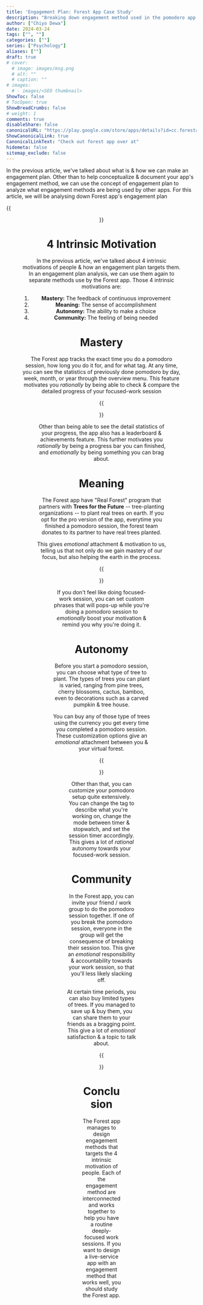 ```yaml
---
title: 'Engagement Plan: Forest App Case Study'
description: "Breaking down engagement method used in the pomodoro app Forest"
author: ["Chiyo Dewa"]
date: 2024-03-24
tags: ["", ""]
categories: [""]
series: ["Psychology"]
aliases: [""]
draft: true
# cover:
  # image: images/msg.png
  # alt: ""
  # caption: ""
# images:
  # - images/<SEO thumbnail>
ShowToc: false
# TocOpen: true
ShowBreadCrumbs: false
# weight: 1
comments: true
disableShare: false
canonicalURL: "https://play.google.com/store/apps/details?id=cc.forestapp"
ShowCanonicalLink: true
CanonicalLinkText: "Check out forest app over at"
hidemeta: false
sitemap_exclude: false
---
```

In the previous article, we've talked about what is & how we can make an engagement plan. Other than to help conceptualize & document your app's engagement method, we can use the concept of engagement plan to analyze what engagement methods are being used by other apps. For this article, we will be analysing down Forest app's engagement plan

{{<figure width=560 height=350 alt="Forest App" attr="" align="center" src="https://chiyodewa74.github.io/posts/engagement-plan-2/forest-app.png">}}

# 4 Intrinsic Motivation

In the previous article, we've talked about 4 intrinsic motivations of people & how an engagement plan targets them. In an engagement plan analysis, we can use them again to separate methods use by the Forest app. Those 4 intrinsic motivations are:

  1. **Mastery:** The feedback of continuous improvement
  2. **Meaning:** The sense of accomplishment
  3. **Autonomy:** The ability to make a choice
  4. **Community:** The feeling of being needed

# Mastery

The Forest app tracks the exact time you do a pomodoro session, how long you do it for, and for what tag. At any time, you can see the statistics of previously done pomodoro by day, week, month, or year through the overview menu. This feature motivates you *rationally* by being able to check & compare the detailed progress of your focused-work session

{{<figure width=375 height=416 alt="Forest app overview menu" attr="Forest app overview menu" align="center" src="https://chiyodewa74.github.io/posts/engagement-plan-2/overview.png">}}

Other than being able to see the detail statistics of your progress, the app also has a leaderboard & achievements feature. This further motivates you *rationally* by being a progress bar you can finished, and *emotionally* by being something you can brag about.

# Meaning

The Forest app have "Real Forest" program that partners with **Trees for the Future** -- tree-planting organizations -- to plant real trees on earth. If you opt for the pro version of the app, everytime you finished a pomodoro session, the forest team donates to its partner to have real trees planted.

This gives *emotional* attachment & motivation to us, telling us that not only do we gain mastery of our focus, but also helping the earth in the process.

{{<figure width=292 height=512 alt="Real Forest program" attr="" align="center" src="https://chiyodewa74.github.io/posts/engagement-plan-2/real-forest.jpg">}}

If you don't feel like doing focused-work session, you can set custom phrases that will pops-up while you're doing a pomodoro session to *emotionally* boost your motivation & remind you why you're doing it.

# Autonomy

Before you start a pomodoro session, you can choose what type of tree to plant. The types of trees you can plant is varied, ranging from pine trees, cherry blossoms, cactus, bamboo, even to decorations such as a carved pumpkin & tree house.

You can buy any of those type of trees using the currency you get every time you completed a pomodoro session. These customization options give an *emotional* attachment between you & your virtual forest.

{{<figure width=262 height=512 alt="Forest store feature" attr="Forest's store" align="center" src="https://chiyodewa74.github.io/posts/engagement-plan-2/store.jpg">}}

Other than that, you can customize your pomodoro setup quite extensively. You can change the tag to describe what you're working on, change the mode between timer & stopwatch, and set the session timer accordingly. This gives a lot of *rational* autonomy towards your focused-work session.

# Community

In the Forest app, you can invite your friend / work group to do the pomodoro session together. If one of you break the pomodoro session, everyone in the group will get the consequence of breaking their session too. This give an *emotional* responsibility & accountability towards your work session, so that you'll less likely slacking off.

At certain time periods, you can also buy limited types of trees. If you managed to save up & buy them, you can share them to your friends as a bragging point. This give a lot of *emotional* satisfaction & a topic to talk about.

{{<figure width=262 height=512 alt="Exclusive time-limited trees" attr="Exclusive time-limited trees" align="center" src="https://chiyodewa74.github.io/posts/engagement-plan-2/exclusive-tree.jpg">}}

# Conclusion

The Forest app manages to design engagement methods that targets the 4 intrinsic motivation of people. Each of the engagement method are interconnected and works together to help you have a routine deeply-focused work sessions. If you want to design a live-service app with an engagement method that works well, you should study the Forest app.